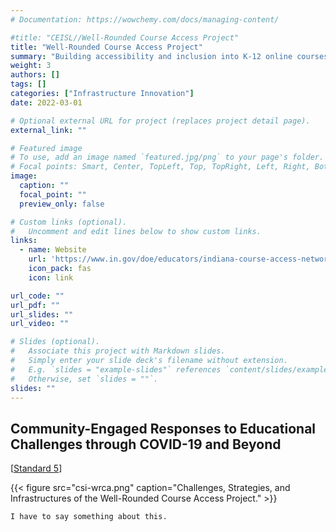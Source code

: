 ```yaml
---
# Documentation: https://wowchemy.com/docs/managing-content/

#title: "CEISL//Well-Rounded Course Access Project"
title: "Well-Rounded Course Access Project"
summary: "Building accessibility and inclusion into K-12 online courses provided to the students of Indiana."
weight: 3
authors: []
tags: []
categories: ["Infrastructure Innovation"]
date: 2022-03-01

# Optional external URL for project (replaces project detail page).
external_link: ""

# Featured image
# To use, add an image named `featured.jpg/png` to your page's folder.
# Focal points: Smart, Center, TopLeft, Top, TopRight, Left, Right, BottomLeft, Bottom, BottomRight.
image:
  caption: ""
  focal_point: ""
  preview_only: false

# Custom links (optional).
#   Uncomment and edit lines below to show custom links.
links:
  - name: Website
    url: 'https://www.in.gov/doe/educators/indiana-course-access-network/'
    icon_pack: fas
    icon: link

url_code: ""
url_pdf: ""
url_slides: ""
url_video: ""

# Slides (optional).
#   Associate this project with Markdown slides.
#   Simply enter your slide deck's filename without extension.
#   E.g. `slides = "example-slides"` references `content/slides/example-slides.md`.
#   Otherwise, set `slides = ""`.
slides: ""
---
```


## Community-Engaged Responses to Educational Challenges through COVID-19 and Beyond

[[Standard 5](https://www.in.gov/doe/files/blended-and-online-teaching.pdf)]

{{< figure src="csi-wrca.png" caption="Challenges, Strategies, and Infrastructures of the Well-Rounded Course Access Project." >}}

`I have to say something about this.`
